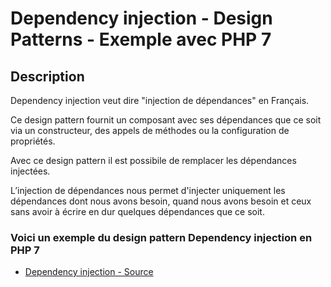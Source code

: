 # Dependency injection - Design Patterns - Exemple avec PHP 7




## Description

Dependency injection veut dire "injection de dépendances" en Français.

Ce design pattern fournit un composant avec ses dépendances que ce soit via un constructeur,
des appels de méthodes ou la configuration de propriétés.

Avec ce design pattern il est possibile de remplacer les dépendances injectées.

L’injection de dépendances nous permet d'injecter uniquement les dépendances dont nous avons besoin,
quand nous avons besoin et ceux sans avoir à écrire en dur quelques dépendances que ce soit.






### Voici un exemple du design pattern Dependency injection en PHP 7

* [Dependency injection - Source](https://github.com/stephweb/design-patterns-php/blob/master/src/dependency-injection/index.php)
